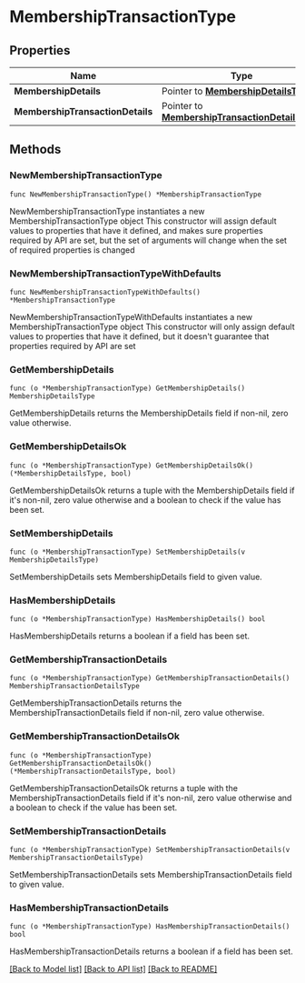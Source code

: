 # MembershipTransactionType

## Properties

Name | Type | Description | Notes
------------ | ------------- | ------------- | -------------
**MembershipDetails** | Pointer to [**MembershipDetailsType**](MembershipDetailsType.md) |  | [optional] 
**MembershipTransactionDetails** | Pointer to [**MembershipTransactionDetailsType**](MembershipTransactionDetailsType.md) |  | [optional] 

## Methods

### NewMembershipTransactionType

`func NewMembershipTransactionType() *MembershipTransactionType`

NewMembershipTransactionType instantiates a new MembershipTransactionType object
This constructor will assign default values to properties that have it defined,
and makes sure properties required by API are set, but the set of arguments
will change when the set of required properties is changed

### NewMembershipTransactionTypeWithDefaults

`func NewMembershipTransactionTypeWithDefaults() *MembershipTransactionType`

NewMembershipTransactionTypeWithDefaults instantiates a new MembershipTransactionType object
This constructor will only assign default values to properties that have it defined,
but it doesn't guarantee that properties required by API are set

### GetMembershipDetails

`func (o *MembershipTransactionType) GetMembershipDetails() MembershipDetailsType`

GetMembershipDetails returns the MembershipDetails field if non-nil, zero value otherwise.

### GetMembershipDetailsOk

`func (o *MembershipTransactionType) GetMembershipDetailsOk() (*MembershipDetailsType, bool)`

GetMembershipDetailsOk returns a tuple with the MembershipDetails field if it's non-nil, zero value otherwise
and a boolean to check if the value has been set.

### SetMembershipDetails

`func (o *MembershipTransactionType) SetMembershipDetails(v MembershipDetailsType)`

SetMembershipDetails sets MembershipDetails field to given value.

### HasMembershipDetails

`func (o *MembershipTransactionType) HasMembershipDetails() bool`

HasMembershipDetails returns a boolean if a field has been set.

### GetMembershipTransactionDetails

`func (o *MembershipTransactionType) GetMembershipTransactionDetails() MembershipTransactionDetailsType`

GetMembershipTransactionDetails returns the MembershipTransactionDetails field if non-nil, zero value otherwise.

### GetMembershipTransactionDetailsOk

`func (o *MembershipTransactionType) GetMembershipTransactionDetailsOk() (*MembershipTransactionDetailsType, bool)`

GetMembershipTransactionDetailsOk returns a tuple with the MembershipTransactionDetails field if it's non-nil, zero value otherwise
and a boolean to check if the value has been set.

### SetMembershipTransactionDetails

`func (o *MembershipTransactionType) SetMembershipTransactionDetails(v MembershipTransactionDetailsType)`

SetMembershipTransactionDetails sets MembershipTransactionDetails field to given value.

### HasMembershipTransactionDetails

`func (o *MembershipTransactionType) HasMembershipTransactionDetails() bool`

HasMembershipTransactionDetails returns a boolean if a field has been set.


[[Back to Model list]](../README.md#documentation-for-models) [[Back to API list]](../README.md#documentation-for-api-endpoints) [[Back to README]](../README.md)


